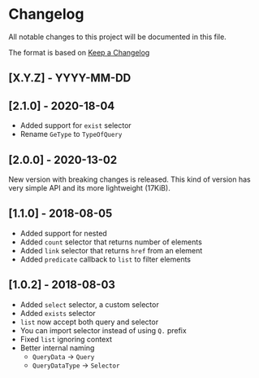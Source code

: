 # Changelog

All notable changes to this project will be documented in this file.

The format is based on [Keep a Changelog](http://keepachangelog.com/en/1.0.0/)

## [X.Y.Z] - YYYY-MM-DD

## [2.1.0] - 2020-18-04

- Added support for `exist` selector
- Rename `GeType` to `TypeOfQuery`

## [2.0.0] - 2020-13-02

New version with breaking changes is released. This kind of version has very
simple API and its more lightweight (17KiB).

## [1.1.0] - 2018-08-05

- Added support for nested
- Added `count` selector that returns number of elements
- Added `link` selector that returns `href` from an element
- Added `predicate` callback to `list` to filter elements

## [1.0.2] - 2018-08-03

- Added `select` selector, a custom selector
- Added `exists` selector
- `list` now accept both query and selector
- You can import selector instead of using `Q.` prefix
- Fixed `list` ignoring context
- Better internal naming
    - `QueryData` -> `Query`
    - `QueryDataType` -> `Selector`
